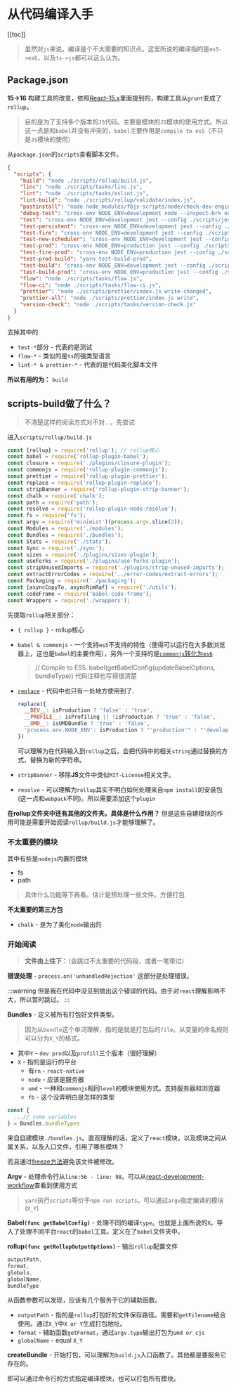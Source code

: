 # 从代码编译入手
[[toc]]

> 虽然对`js`来说。编译是个不太需要的知识点。这里所说的编译指的是`es5->es6`，以及`ts->js`都可以这么认为。

## Package.json

**15->16** 构建工具的改变，依照[React-15.x](https://github.com/numbbbbb/read-react-source-code/blob/master/01-start-with-the-messy-build-process.md)里面提到的，构建工具从`grunt`变成了`rollup`。 

> 目的是为了支持多个版本的`JS`代码。主要是模块的`JS`模块的使用方式。所以这一点是和`babel`并没有冲突的，`babel`主要作用是`compile to es5`（不只是`JS`模块的使用）

从`package.json`的`scripts`查看脚本文件。

```json
{
  "scripts": {
    "build": "node ./scripts/rollup/build.js",
    "linc": "node ./scripts/tasks/linc.js",
    "lint": "node ./scripts/tasks/eslint.js",
    "lint-build": "node ./scripts/rollup/validate/index.js",
    "postinstall": "node node_modules/fbjs-scripts/node/check-dev-engines.js package.json && node ./scripts/flow/createFlowConfigs.js",
    "debug-test": "cross-env NODE_ENV=development node --inspect-brk node_modules/.bin/jest --config ./scripts/jest/config.source.js --runInBand",
    "test": "cross-env NODE_ENV=development jest --config ./scripts/jest/config.source.js",
    "test-persistent": "cross-env NODE_ENV=development jest --config ./scripts/jest/config.source-persistent.js",
    "test-fire": "cross-env NODE_ENV=development jest --config ./scripts/jest/config.source-fire.js",
    "test-new-scheduler": "cross-env NODE_ENV=development jest --config ./scripts/jest/config.source-new-scheduler.js",
    "test-prod": "cross-env NODE_ENV=production jest --config ./scripts/jest/config.source.js",
    "test-fire-prod": "cross-env NODE_ENV=production jest --config ./scripts/jest/config.source-fire.js",
    "test-prod-build": "yarn test-build-prod",
    "test-build": "cross-env NODE_ENV=development jest --config ./scripts/jest/config.build.js",
    "test-build-prod": "cross-env NODE_ENV=production jest --config ./scripts/jest/config.build.js",
    "flow": "node ./scripts/tasks/flow.js",
    "flow-ci": "node ./scripts/tasks/flow-ci.js",
    "prettier": "node ./scripts/prettier/index.js write-changed",
    "prettier-all": "node ./scripts/prettier/index.js write",
    "version-check": "node ./scripts/tasks/version-check.js"
  }
}
```

去掉其中的

* `test-*`部分 - 代表的是测试
* `flow-*` - 类似的是`ts`的强类型语言
* `lint-* & prettier-*` - 代表的是代码美化脚本文件

**所以有用的为：** `build`

## scripts-build做了什么？
> 不清楚这样的阅读方式对不对...，先尝试

进入`scripts/rollup/build.js`

```js
const {rollup} = require('rollup'); // rollup核心
const babel = require('rollup-plugin-babel');
const closure = require('./plugins/closure-plugin');
const commonjs = require('rollup-plugin-commonjs');
const prettier = require('rollup-plugin-prettier');
const replace = require('rollup-plugin-replace');
const stripBanner = require('rollup-plugin-strip-banner');
const chalk = require('chalk');
const path = require('path');
const resolve = require('rollup-plugin-node-resolve');
const fs = require('fs');
const argv = require('minimist')(process.argv.slice(2));
const Modules = require('./modules');
const Bundles = require('./bundles');
const Stats = require('./stats');
const Sync = require('./sync');
const sizes = require('./plugins/sizes-plugin');
const useForks = require('./plugins/use-forks-plugin');
const stripUnusedImports = require('./plugins/strip-unused-imports');
const extractErrorCodes = require('../error-codes/extract-errors');
const Packaging = require('./packaging');
const {asyncCopyTo, asyncRimRaf} = require('./utils');
const codeFrame = require('babel-code-frame');
const Wrappers = require('./wrappers');
```

先提取`rollup`相关部分：

* `{ rollup }` - rollup核心
* `babel & commonjs` - 一个支持`es5`不支持的特性（使得可以运行在大多数浏览器上，这也是`babel`的主要作用），另外一个支持的是[`commonjs`转化为`es6`](https://github.com/rollup/rollup-plugin-commonjs)

  > // Compile to ES5. babel(getBabelConfig(updateBabelOptions, bundleType)) 代码注释也写得很清楚

* [`replace`](https://github.com/rollup/rollup-plugin-replace) - 代码中也只有一处地方使用到了.
  ```js
  replace({
    __DEV__: isProduction ? 'false' : 'true',
    __PROFILE__: isProfiling || !isProduction ? 'true' : 'false',
    __UMD__: isUMDBundle ? 'true' : 'false',
    'process.env.NODE_ENV': isProduction ? "'production'" : "'development'",
  })
  ```

  可以理解为在代码输入到`rollup`之后，会把代码中的相关`string`通过替换的方式，替换为新的字符串。

* `stripBanner` - 移除**JS**文件中类似`MIT-License`相关文字。
* `resolve` - 可以理解为`rollup`其实不明白如何处理来自`npm install`的安装包(这一点和`webpack`不同)。所以需要添加这个`plugin`

**在rollup文件夹中还有其他的文件夹。具体是什么作用？** 但是这些自建模块的作用可能是需要开始阅读`rollup/build.js`才能够理解了。

### 不太重要的模块

其中有些是`nodejs`内置的模块

* fs
* path

> 具体什么功能等下再看。估计是预处理一些文件。方便打包

**不太重要的第三方包**

* `chalk` - 是为了美化`node`输出的

### 开始阅读

> **文件由上往下：**（会跳过不太重要的代码段，或者一笔带过）

**错误处理** - `process.on('unhandledRejection'` 这部分是处理错误。

:::warning
但是我在代码中没见到抛出这个错误的代码。由于对`react`理解影响不大，所以暂时跳过。
:::

**Bundles** - 定义被所有打包好文件类型。

> 因为从`bundle`这个单词理解，指的是就是打包后的`file`。从变量的命名规则可以分为`X_Y`的格式。

* 其中`Y` - `dev prod`以及`profill`三个版本（很好理解）
* `X` - 指的是运行的平台
  * 有`rn` - `react-native`
  * `node` - 应该是服务器
  * `umd` - 一种和`commonjs`相同`level`的模块使用方式。支持服务器和浏览器
  * `fb` - 这个没弄明白是怎样的类型

```js
const {
  ...// some variables
} = Bundles.bundleTypes
```

来自自建模块`./bundles.js`。直观理解的话，定义了`react`模块，以及模块之间从属关系，以及入口文件，引用了哪些模块？

而且通过[freeze方法](https://developer.mozilla.org/zh-CN/docs/Web/JavaScript/Reference/Global_Objects/Object/freeze)避免该文件被修改。

**Argv** - 处理命令行从`line:56 - line: 98`。可以从[react-development-workflow](https://reactjs.org/docs/how-to-contribute.html#development-workflow)查看到使用方式

> `yarn`执行`scripts`等价于`npm run scripts`。可以通过`argv`指定编译的模块(`X_Y`)

**Babel`(func getBabelConfig)`** - 处理不同的编译`type`。也就是上面所说的`X`。导入了处理不同平台`react`的`babel`工具。定义在了`babel`文件夹中。

**rollup`(func getRollupOutputOptions)`** - 输出`rollup`配置文件

  ```js
  outputPath,
  format,
  globals,
  globalName,
  bundleType
  ```

  从函数参数可以发现，应该有几个服务于它的辅助函数。

* `outputPath` - 指的是`rollup`打包好的文件保存路径。需要和`getFilename`结合使用。通过`X_Y`中`X or Y`生成打包地址。
* `format` - 辅助函数`getFormat`，通过`argv.type`输出打包为`umd or cjs`
* `globalName` - equal `X_Y`

**createBundle** - 开始打包，可以理解为`build.js`入口函数了。其他都是要服务它存在的。


即可以通过命令行的方式指定编译模块，也可以打包所有模块。
